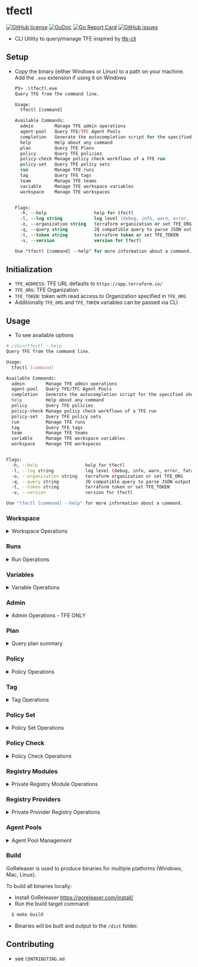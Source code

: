 # tfectl
[![GitHub license](https://img.shields.io/github/license/AGLEnergyPublic/tfectl.svg)](https://github.com/AGLEnergyPublic/tfectl/blob/main/LICENSE)
[![GoDoc](https://godoc.org/github.com/AGLEnergyPublic/tfectl?status.svg)](https://godoc.org/github.com/AGLEnergyPublic/tfectl)
[![Go Report Card](https://goreportcard.com/badge/github.com/AGLEnergyPublic/tfectl)](https://goreportcard.com/report/github.com/AGLEnergyPublic/tfectl)
[![GitHub issues](https://img.shields.io/github/issues/AGLEnergyPublic/tfectl.svg)](https://github.com/AGLEnergyPublic/tfectl/issues)

* CLI Utility to query/manage TFE inspired by [tfe-cli](https://github.com/rgreinho/tfe-cli)

## Setup
* Copy the binary (either Windows or Linux) to a path on your machine. Add the `.exe` extension if using it on Windows
  ```ps
  PS> .\tfectl.exe
  Query TFE from the command line.

  Usage:
    tfectl [command]

  Available Commands:
    admin        Manage TFE admin operations
    agent-pool   Query TFE/TFC Agent Pools
    completion   Generate the autocompletion script for the specified shell
    help         Help about any command
    plan         Query TFE Plans
    policy       Query TFE policies
    policy-check Manage policy check workflows of a TFE run
    policy-set   Query TFE policy sets
    run          Manage TFE runs
    tag          Query TFE tags
    team         Manage TFE teams
    variable     Manage TFE workspace variables
    workspace    Manage TFE workspaces


  Flags:
    -h, --help                  help for tfectl
    -l, --log string            log level (debug, info, warn, error, fatal, panic)
    -o, --organization string   terraform organization or set TFE_ORG
    -q, --query string          JQ compatible query to parse JSON output
    -t, --token string          terraform token or set TFE_TOKEN
    -v, --version               version for tfectl

  Use "tfectl [command] --help" for more information about a command.
  ```

## Initialization
* `TFE_ADDRESS`: TFE URL defaults to `https://app.terraform.io/`
* `TFE_ORG`: TFE Organization
* `TFE_TOKEN`: token with read access to Organization specified in `TFE_ORG`
* Additionally `TFE_ORG` and `TFE_TOKEN` variables can be passed via CLI

## Usage
* To see available options
```bash
# /sbin/tfectl --help
Query TFE from the command line.

Usage:
  tfectl [command]

Available Commands:
  admin        Manage TFE admin operations
  agent-pool   Query TFE/TFC Agent Pools
  completion   Generate the autocompletion script for the specified shell
  help         Help about any command
  policy       Query TFE policies
  policy-check Manage policy check workflows of a TFE run
  policy-set   Query TFE policy sets
  run          Manage TFE runs
  tag          Query TFE tags
  team         Manage TFE teams
  variable     Manage TFE workspace variables
  workspace    Manage TFE workspaces


Flags:
  -h, --help                  help for tfectl
  -l, --log string            log level (debug, info, warn, error, fatal, panic)
  -o, --organization string   terraform organization or set TFE_ORG
  -q, --query string          JQ compatible query to parse JSON output
  -t, --token string          terraform token or set TFE_TOKEN
  -v, --version               version for tfectl

Use "tfectl [command] --help" for more information about a command.
```

### Workspace
<details>
    <summary>Workspace Operations</summary>

* #### List
  * Run with no arguments to return the following for all workspaces in the Org

    | **Field**         | **Description**                                             | **Type** |
    |-------------------|-------------------------------------------------------------|----------|
    | name              | Name of the workspace                                       | string   |
    | id                | ID of the workspace                                         | string   |
    | locked            | Status of the workspace                                     | bool     |
    | execution_mode    | Whether the workspace runs remotely, locally or on an agent | string   |
    | terraform_version | Version of Terraform CLI running in the workspace           | string   |
    | tags              | List of tags against workspace                              | list     |

  * Run with `--filter`, which takes a workspace name or a substring of a name to get a filtered list of workspaces
 
  ```bash
    $ tfectl workspace list --filter workspace-1
    [
      {
        "name": "workspace-1",
        "id": "ws-RZP914jsX1Hmc9Yo"
        "locked": false,
        "execution_mode": "remote",
        "terraform_version": "1.3.0"
        "tags": [
            "tag:1",
            "tag:2"
        ]
      }
    ]
  ```

  * The `--filter` flag supports filtering by workspace tags using a prefix of `tags|`

  ```bash
    $ tfectl workspace list --filter "tags|tag:1,tag:2"
    [
      {
        "name": "workspace-1",
        "id": "ws-RZP914jsX1Hmc9Yo"
        "locked": false,
        "execution_mode": "remote",
        "terraform_version": "1.3.0"
        "tags": [
            "tag:1",
            "tag:2"
        ]
      },
      {
        "name": "workspace-2",
        "id": "ws-eLcff9y8r8bRBYfj"
        "locked": false,
        "execution_mode": "remote",
        "terraform_version": "1.3.7"
        "tags": [
            "tag:1",
            "tag:2"
        ]
      }
    ]
  ```

  * Run with the `--detail` flag to return the following details
    NOTE: This task takes a long time, it rate-limited and it is recommended to run it with the `--filter` argument

    | **Field**                  | **Description**                                                     | **Type** |
    |----------------------------|---------------------------------------------------------------------|----------|
    | name                       | Name of the workspace                                               | string   |
    | id                         | ID of the workspace                                                 | string   |
    | locked                     | Status of the workspace                                             | bool     |
    | execution_mode             | Whether the workspace runs remotely, locally or on an agent         | string   |
    | terraform_version          | Version of Terraform CLI running in the workspace                   | string   |
    | tags                       | List of tags against workspace                                      | list     |
    | created_days_ago           | How many days ago this workspace was created                        | string   |
    | updated_days_ago           | How many days ago this workspace was updated                        | string   |
    | last_remote_run_days_ago   | How many days ago was a remote run performed in this workspace      | string   |
    | last_state_update_days_ago | How many days ago was the terraform state updated in this workspace | string   |
    | average_run_duration       | Average duration, in seconds, of a planned-and-applied run          | string   |

 
  ```bash 
    $ tfectl workspace list --filter workspace-1 --detail
    [
      {
        "name": "workspace-1",
        "id": "ws-RZP914jsX1Hmc9Yo",
        "locked": false,
        "terraform_version": "1.3.0",
        "tags": [
            "tag:1",
            "tag:2"
        ]
        "created_days_ago": "819.167082",
        "updated_days_ago": "2.279692",
        "last_remote_run_days_ago": "2.281231",
        "last_state_update_days_ago": "30.174812",
        "average_run_duration": "16.334562"
      }
    ]
  ```
* #### Lock/Unlock
  * Run with a comma-separated string of workspaceIDs or a workspaceName filter (mutually exclusive)

  ```bash
    $ tfectl workspace lock --ids ws-SxWNNcYPkLD48ZC7
    [
      {
        "id": "ws-SxWNNcYPkLD48ZC7",
        "locked": true,
        "name": "test-workspace-1"
      }
    ] 
  ```

  * Operation can be run against a workspace that is already locked
  ```bash
    $ tfectl workspace lock --filter dev-workspace
    [
      {
        "id": "ws-5xUNCXVKrryoPcEp",
        "locked": true,
        "name": "dev-workspace"
      }
    ]
  ```

  * Optionally the `lock` operation takes a `--reason` argument
* #### Lock All/ Unlock All
  * Locks/Unlocks all workspaces in the specified org

  ```bash
    $ tfectl workspace lockall
    [
      {
        "id": "ws-SxWNNcYPkLD48ZC7",
        "locked": true,
        "name": "test-workspace-1"
      },
      {
        "id": "ws-LXkPCWnJKJ1FSgjs",
        "locked": true,
        "name": "uat-workspace"
      },
      {
        "id": "ws-E9o8VitHDAvCp3wj",
        "locked": true,
        "name": "uat-2-workspace"
      },
      {
        "id": "ws-5xUNCXVKrryoPcEp",
        "locked": true,
        "name": "dev-workspace"
      }
    ]
  ```
</details>

### Runs
<details>
    <summary>Run Operations</summary>

* `run` sub-command lets you manage runs against one or more workspaces
* #### List run
  * List runs in workspace specified by workspaceID
  * `--status` refers to valid [Run.Status](https://developer.hashicorp.com/terraform/enterprise/api-docs/run#run-states) attributes 
  * `--operation` refers to valid [Run.Operation](https://developer.hashicorp.com/terraform/enterprise/api-docs/run#run-operations) attributes

  ```bash
    $ tfectl run list --workspace-id ws-NMH66XMnUeF8duTx --status "policy_checked"
    [
        {
            "id": "run-zQFc5h2uPhEWW9Sr",
            "status": "policy_checked",
            "workspace_id": "ws-NMH66XMnUeF8duTx",
            "workspace_name": "tfc-infra-workspace",
            "created_at": "2024-09-24T06:12:56Z",
            "run_duration": "54.476822"
        }
    ]
  ```

* #### Bulk Queue
  * Bulk queue plans against one or many workspaces
 
  ```bash
    $ tfectl run queue --filter workspace-sandbox
    [
      {
        "id": "run-pX9Lrq5KCrsgCYFH",
        "workspace_id": "ws-DpeRu7KpazXEWKoJ",
        "workspace_name": "workspace-sandbox",
        "status": "pending",
        "created_at": "2024-09-24T06:12:56Z",
        "run_duration": "NA"
      }
    ]
  ```

* #### Apply runs
  * Apply pending plans - takes a comma-separated-string of runIDs

  ```bash
    $ tfectl run apply --ids run-UowKQd1cF7bgNfCp
    [
      {
        "id": "run-UowKQd1cF7bgNfCp",
        "workspace_id": "ws-N2qoyJxF1TkfeRYy",
        "workspace_name": "test-workspace-2",
        "status": "applying",
        "created_at": "2024-09-24T06:12:56Z",
        "run_duration": "NA"
      }
    ]
  ```

* #### Query runs
  * Query/Get run-details from runIDs

  ```bash
    $ tfectl run get --ids run-UowKQd1cF7bgNfCp
    [
      {
        "id": "run-UowKQd1cF7bgNfCp",
        "workspace_id": "ws-N2qoyJxF1TkfeRYy",
        "workspace_name": "test-workspace-2",
        "status": "applied",
        "created_at": "2024-09-24T06:12:56Z",
        "run_duration": "180.452271"
      }
    ]
  ```
</details>

### Variables
<details>
    <summary>Variable Operations</summary>

* CRUD operations on workspace variables
* #### Query/List workspace variables
  ```bash
    $ tfectl variable list --workspace-filter workspace-sandbox
    [
      {
        "workspace_id": "ws-DpeRu7KpazXEWKoJ",
        "workspace_name": "workspace-sandbox",
        "variables": [
          {
            "id": "var-RH7Q9pyD8gtgabtz",
            "key": "WORKSPACE_VAR_1",
            "value": "",
            "description": "",
            "category": "env",
            "hcl": false,
            "sensitive": false
          },
          {
            "id": "var-wQutb5uQeSb4SwRn",
            "key": "workspace_tf_var",
            "value": "",
            "description": "",
            "category": "terraform",
            "hcl": false,
            "sensitive": true
          },
          {
            "id": "var-cSB5E11TRewuyfd9",
            "key": "WORKSPACE_VAR_2",
            "value": "",
            "description": "",
            "category": "env",
            "hcl": false,
            "sensitive": false
          },
          {
            "id": "var-SP4Lcue83mCKVvHW",
            "key": "WORKSPACE_SECRET_VAR",
            "value": "",
            "description": "",
            "category": "env",
            "hcl": false,
            "sensitive": true
          }
        ]
      }
    ]
  ```

* #### Create new workspace variable
  ```bash
    $ tfectl variable create --workspace-id ws-DpeRu7KpazXEWKoJ --description "test" --key "testCLI" --value "testCLI value" --sensitive true --type terraform --hcl
    {
      "id": "var-uCgZrzkPhis6qXTS",
      "key": "testCLI",
      "value": "",
      "description": "test",
      "category": "terraform",
      "hcl": true,
      "sensitive": true
    }
  ```
* #### Update existing workspace variable
  ```bash
    $ tfectl variable update --variable-id var-uCgZrzkPhis6qXTS --workspace-id ws-DpeRu7KpazXEWKoJ --value "test CLI Value 2" --key "testCLI" --hcl --sensitive true
    {
      "id": "var-uCgZrzkPhis6qXTS",
      "key": "testCLI",
      "value": "",
      "description": "Variable Updated by tfectl",
      "category": "terraform",
      "hcl": true,
      "sensitive": true
    }
  ```
* #### Delete existing workspace variable
  ```bash
    $ tfectl variable delete --variable-id var-uCgZrzkPhis6qXTS --workspace-id ws-DpeRu7KpazXEWKoJ
    # Returns current variables (similar to variable list)
    [
      {
        "workspace_id": "ws-DpeRu7KpazXEWKoJ",
        "workspace_name": "workspace-sandbox",
        "variables": [
          {
            "id": "var-RH7Q9pyD8gtgabtz",
            "key": "WORKSPACE_VAR_1",
            "value": "",
            "description": "",
            "category": "env",
            "hcl": false,
            "sensitive": false
          },
          {
            "id": "var-wQutb5uQeSb4SwRn",
            "key": "workspace_tf_var",
            "value": "",
            "description": "",
            "category": "terraform",
            "hcl": false,
            "sensitive": true
          },
          {
            "id": "var-cSB5E11TRewuyfd9",
            "key": "WORKSPACE_VAR_2",
            "value": "",
            "description": "",
            "category": "env",
            "hcl": false,
            "sensitive": false
          },
          {
            "id": "var-SP4Lcue83mCKVvHW",
            "key": "WORKSPACE_SECRET_VAR",
            "value": "",
            "description": "",
            "category": "env",
            "hcl": false,
            "sensitive": true
          }
        ]
      }
    ]
  ```

* #### Create variables from file
  ```bash
    $ tfectl variable create from-file --file variables.json --workspace-id ws-DpeRu7KpazXEWKoJ
    [
      {
        "id": "var-oDNV14eJf9ijjcc2",
        "key": "test1",
        "value": "value1",
        "description": "Test Variable 1",
        "category": "env",
        "hcl": false,
        "sensitive": false
      },
      {
        "id": "var-e1vFqg3ooToLi5xR",
        "key": "test2",
        "value": "",
        "description": "Test Variable 2 - sensitive",
        "category": "env",
        "hcl": false,
        "sensitive": true
      }
    ]
  ```
</details>

### Admin
<details>
    <summary>Admin Operations - TFE ONLY</summary>

* Perform Admin operations supported by the TFE Admin API.
* NOTE: Admin settings are only available in Terraform Enterprise.

* #### Runs
  * #### List - Lists Runs filtered on run status - querying the `admin/runs` endpoint
  ```bash
    $ tfectl admin run list --filter "plan_queued" --query '.[] | .id'
    [
        "run-4LuSKSss9KH2NAPN",
        "run-HCL7LVz67hVHEgsx",
        "run-ozEfahr1YrDQNokG",
        "run-hqWdU7BMuQPpqFrE",
        "run-BstJ5RJKFGmYnCni",
        "run-7WCMcDf8GZxYGqjN",
        "run-ZtzW7Xb5k6cfmgNK",
        "run-WC4q9Ec3vernx7Sc",
        "run-q9Lak8i1rzS5mXFU",
        "run-gbJyJAT89tzC2ziz",
        "run-MLMzcUuoSZL8Tz8C",
        "run-nbSKBf9CLRjPbj1q",
        "run-faqeyLU2VMBcHPJQ",
        "run-hB6RqJtY1SuGWsHF",
        "run-6HaUc4T31yZsENmC",
        "run-vPvYHNrjBCD6Y3ke",
        "run-ENdFcVpEp2AMLxNr",
        "run-kxgmgdReVzrVopVG"
    ]
  ```
  * #### Force-Cancel - Force cancels runIDs
  ```bash
    $ tfectl admin run force-cancel --ids run-UFaNv3rz5XnzPhCh
    [
        {
            "id": "run-UFaNv3rz5XnzPhCh",
            "workspace_id": "ws-ojAyfT3ar4oXt3eA",
            "workspace_name": "workspace-infrastructure-production",
            "status": "cancelling"
        }
    ]
  ```
</details>

### Plan
<details>
    <summary>Query plan summary</summary>

* Query plan summary in TFE/TFC

* #### Show
  ```bash
    $ tfectl plan show --ids plan-CRetbA3L01BsxeLq
    [
        {
            "id": "plan-CRetbA3L01BsxeLq",
            "has_changes": true,
            "status": "finished",
            "resource_additions": 2,
            "resource_changes": 0,
            "resource_destructions": 0,
            "resource_imports": 0,
            "changed_resource_properties": null
        }
    ]
  ```

* #### Show plan details (`--detailed-changes` flag)
  ```bash
    $ tfectl plan show --ids plan-v6Li1Qvx3hbaKmGi --detailed-changes
    [
        {
            "id": "plan-v6Li1Qvx3hbaKmGi",
            "has_changes": true,
            "status": "finished",
            "resource_additions": 3,
            "resource_changes": 0,
            "resource_destructions": 2,
            "resource_imports": 0,
            "changed_resource_properties": [
                {
                    "action": [
                        "create"
                    ],
                    "address": "random_password.this",
                    "attribute_changes": {
                        "keepers": "null -> null",
                        "length": "null -> 12",
                        "lower": "null -> true",
                        "min_lower": "null -> 0",
                        "min_numeric": "null -> 0",
                        "min_special": "null -> 0",
                        "min_upper": "null -> 0",
                        "number": "null -> true",
                        "numeric": "null -> true",
                        "override_special": "null -> null",
                        "special": "null -> true",
                        "upper": "null -> true"
                    }
                },
                {
                    "action": [
                        "delete",
                        "create"
                    ],
                    "address": "terraform_data.scratch[0]",
                    "attribute_changes": {
                        "triggers_replace": "(null) -> ({})"
                    }
                },
                {
                    "action": [
                        "delete",
                        "create"
                    ],
                    "address": "terraform_data.scratch[1]",
                    "attribute_changes": {
                        "triggers_replace": "(null) -> ({})"
                    }
                }
            ]
        }
    ]
  ```
</details>

### Policy
<details>
    <summary>Policy Operations</summary>

* Query policies in TFE/TFC

* #### List
  ```bash
    $ tfectl policy list --filter "production-tagging"
    [
      {
        "id": "pol-5Qgo4h2mp2z68u3N",
        "name": "production-tagging",
        "kind": "sentinel",
        "enforce": "hard-mandatory",
        "policy_set_count": 1
      }
    ]
  ```
</details>

### Tag
<details>
    <summary>Tag Operations</summary>

* Query Organization tag information in TFE/TFC

* #### List
  * The `--filter` flag takes a comma separated list of workspaceIds, and returns a list of all organization tags excluding the tags associated with these workspaces
  ```bash
    $ tfectl tag list --filter ws-ojAyfT3ar4oXt3eA
	[
		{
			"name": "tag:infrastructure",
			"id": "tag-kuyrvHJPWUNY6BCG",
			"instance_count": 1
		},
		{
			"name": "tag:application1",
			"id": "tag-X8oXEEMsNoU61D99",
			"instance_count": 2
		},
		{
			"name": "tag:application2",
			"id": "tag-49e9MLKrGFyLS9aT",
			"instance_count": 2
		}
	]
  ```
  * The `--search` flag returns details of the specified organization tag
  ```bash
	$ tfectl tag list --search "tag:infrastructure"
	[
		{
			"name": "tag:infrastructure",
			"id": "tag-kuyrvHJPWUNY6BCG",
			"instance_count": 1
		}
	]
  ```
</details>

### Policy Set
<details>
    <summary>Policy Set Operations</summary>
* Query policy sets in TFE/TFC

* #### 1. List
  * Lists all policy sets
  ```bash
    $ tfectl policy-set list
    [
        {
            "id": "polset-7586a2UeKeNgPD3s",
            "name": "dev-policy-set",
            "kind": "sentinel",
            "global": false,
            "workspaces": null,
            "workspace_count": 5,
            "workspace_exclusions": null,
            "projects": [
                "prj-LsSPiJnMYl7tSMZ"
            ],
            "project_count": 1,
            "policies": [
                "pol-B3pWfMyAzR2VtQI"
            ],
            "policy_count": 1
        },
        {
            "id": "polset-Q8zN9Q6TfMVs8mu",
            "name": "prod-policy-set",
            "kind": "sentinel",
            "global": false,
            "workspaces": null,
            "workspace_count": 10,
            "workspace_exclusions": null,
            "projects": [
                "prj-yOtqzR2msFUFCDx"
            ],
            "project_count": 1,
            "policies": [
                "pol-Lm0WgxPdwUm2zGE",
                "pol-crBeEEB5b8EZtaB"
            ],
            "policy_count": 2
        }
    ]
  ```
</details>

### Policy Check
<details>
    <summary>Policy Check Operations</summary>

* Examine the details of a policy check performed against a given RunID

* #### 1. Show
  * Generates the details of a policy check performed against a RunID
  ```bash
    $ tfectl policy-check show --run-id run-A8PuL0GnIeldng1
    {
        "id": "polchk-ndVuh5Y2abygp5fu",
        "result": {
            "advisory_failed": 2,
            "hard_failed": 0,
            "passed": 46,
            "result": true,
            "soft_failed": 0,
            "total_failed": 2,
            "sentinel": {
                "data": {
                    "policy-set-01": {
                        "error": null,
                        "policies": [
                            {
                                "error": null
                                # OUTPUT TRUNCATED
                            } # OUTPUT TRUNCATED
                        ] # OUTPUT TRUNCATED
                    } # OUTPUT TRUNCATED
                }
            }
        }
    }
  ```

  * To query only those checks which have failed
  ```bash
    $ tfectl policy-check show --run-id run-Wxk42edRCCLB5fMi --query '.result.sentinel.data | to_entries | .[].value.policies | .[] | select(.result|not) | .policy'
    [
        {
            "enforcement-level": "advisory",
            "name": "policy-set-01/deploy-to-approved-regions"
        },
        {
            "enforcement-level": "advisory",
            "name": "policy-set-02/iaas-allowed-vm-skus"
        }
    ]
  ```
* #### 2. Override
  * Where applicable, overrides policy checks with a given PolicyCheckID
  ```bash
  $ tfectl policy-check override --policy-check-id polchk-s6moSXCk5e7dm1oR
  {
      "id": "polchk-s6moSXCk5e7dm1oR",
      "result": {
          "advisory_failed": 0,
          "hard_failed": 0,
          "passed": 0,
          "result": false,
          "soft_failed": 1,
          "total_failed": 1,
          "sentinel": {
              "data": {
                  "": {
                      "duration": 0,
                      "error": null,
                      "policies": [
                      # OUTPUT TRUNCATED
                      ],
                      "result": false,
                      "warnings": null
                  }
              },
              "schema-version": 1
          }
      },
      "status": "overridden", # OVERRIDDEN
      "scope": "organization"
  }
  ```
</details>

### Registry Modules
<details>
    <summary>Private Registry Module Operations</summary>

* Query Private Modules in the Organization registry

* #### 1. List
  * List all available Modules in the Organization registry
  ```bash
    $ tfectl registry-module list --query '.[] | select(.provider == "azurerm")'
    [
        {
            "id": "mod-DHAq8Casdas32uC",
            "module_latest_version": "2.0.4",
            "name": "windows-instance",
            "namespace": "MyNamespace",
            "provider": "azurerm",
            "publishing_mechanism": "git_tag",
            "registry_name": "private",
            "status": "setup_complete",
            "test_config": true,
            "vcs_repo": "MyGHOrg/terraform-azurerm-windows-instance"
        }
    ]
  ```
</details>

### Registry Providers
<details>
    <summary>Private Provider Registry Operations</summary>

* Query Private Providers in Organization Registry

* #### 1. List
  * List all available Private Providers in the Organization Registry
  ```bash
    $ tfectl registry-provider list
    [
        {
            "id": "prov-5fws9JKkNQZDz2Gf",
            "name": "aws",
            "namespace": "MyTFCOrg",
            "registry_name": "private"
        },
        {
            "id": "prov-bGhLiwy6APQ9r4dZ",
            "name": "azure",
            "namespace": "MyTFCOrg",
            "registry_name": "private"
        }
    ]
  ```

* #### 2. Get
  * Get details of given Private provider
  ```bash
    $ tfectl registry-provider get --name aws
    {
        "id": "prov-5fws9JKkNQZDz2Gf",
        "name": "aws",
        "namespace": "MyTFCOrg",
        "registry_name": "private",
        "provider_latest_version": "5.32.2",
        "provider_platforms": [
            {
                "id": "provpltfrm-wCCMzzy91Rfdj6PW",
                "os": "linux",
                "arch": "amd64",
                "filename": "terraform-provider-awx_5.32.2_linux_amd64.zip"
            },
            {
                "id": "provpltfrm-c9jhJ2tmwEbbwuTV",
                "os": "windows",
                "arch": "amd64",
                "filename": "terraform-provider-awx_5.32.2_windows_amd64.zip"
            }
        ]
    }
  ```
</details>

### Agent Pools
<details>
    <summary>Agent Pool Management</summary>

* Query Agent Pools in TFE/TFC

* #### List
  ```bash
    $ tfectl agent-pool list
    [
        {
            "id": "apool-QC1XEM3uAmH73U1x",
            "name": "UAT-Agent-Pool",
            "agent_count": 2,
            "organization_scoped": true,
            "organization": "MyOrg",
            "workspaces": [
            "ws-tgH04B7DgViqyORO",
            "ws-ycoUaJpIWlziMcql"
            ],
            "allowed_workspaces": null
        }
    ]
  ```
</details>
    

### Build
GoReleaser is used to produce binaries for multiple platforms (Windows, Mac, Linux).

To build all binaries locally:

- Install GoReleaser https://goreleaser.com/install/
- Run the build target command:

```bash
  $ make build
```
- Binaries will be built and output to the `/dist` folder.

## Contributing
* see `CONTRIBUTING.md`

